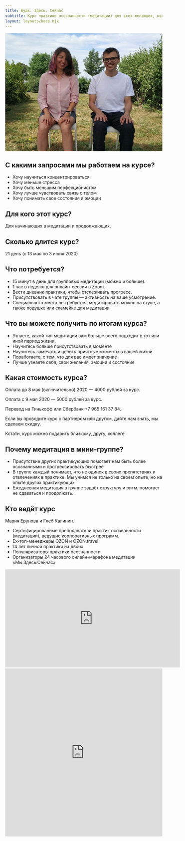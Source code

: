 ```yaml
---
title: Будь. Здесь. Сейчас
subtitle: Курс практики осознанности (медитации) для всех желающих, новичков и продолжающих практиков. Курс для обретения устойчивости и сил во время перемен.
layout: layouts/base.njk
---
```


<img src="images/cover.jpg">

## С какими запросами мы работаем на курсе?

* Хочу научиться концентрироваться 
* Хочу меньше стресса
* Хочу быть меньшим перфекционистом
* Хочу лучше чувствовать связь с телом
* Хочу понимать свое состояния и эмоции



## Для кого этот курс?

Для начинающих в медитации и продолжающих.

## Сколько длится курс?

21 день (с 13 мая по 3 июня 2020)

## Что потребуется?

* 15 минут в день для групповых медитаций (можно и больше).
* 1 час в неделю для онлайн-сессии в Zoom.
* Вести дневник практики, чтобы отслеживать прогресс.
* Присутствовать в чате группы — активность на ваше усмотрение.
* Специального места не требуется, медитировать можно на стуле, а также подушке или скамейке для медитации

## Что вы можете получить по итогам курса?

* Узнаете, какой тип медитации вам больше всего подходит в тот или иной период жизни.
* Научитесь больше присутствовать в моменте
* Научитесь замечать и ценить приятные моменты в вашей жизни
* Поработаете, с тем, что для вас имеет значение
* Лучше узнаете себя, свои желания, эмоции и состояние

## Какая стоимость курса?

Оплата до 8 мая (включительно) 2020 — 4000 рублей за курс.

Оплата с 9 мая 2020 — 5000 рублей за курс.

Перевод на Тинькофф или Сбербанк +7 965 161 37 84.

Если вы проводите курс с партнером или другом, дайте нам знать, мы сделаем скидку.

Кстати, курс можно подарить близкому, другу, коллеге 

## Почему медитация в мини-группе?

* Присутствие других практикующих помогает нам быть более осознанными и прогрессировать быстрее
* В группе каждый понимает, что не одинок в своих препятствиях и отвлечениях в практике. Мы учимся не только на своём опыте, но на опыте других практикующих
* Ежедневная медитация в группе задаёт структуру и ритм, помогает не сдаваться и продолжать. 

## Кто ведёт курс

Мария Ерунова и Глеб Калинин.

* Сертифицированные преподаватели практик осознанности (медитации), ведущие корпоративных программ.
* Ex-топ-менеджеры OZON и OZON.travel
* 14 лет личной практики на двоих
* Популяризаторы практики осознанности 
* Организаторы 24 часового онлайн-марафона медитации «Мы.Здесь.Сейчас»

<!-- <ul class="listing">
{%- for page in collections.post -%}
  <li>
    <a href="{{ page.url }}">{{ page.data.title }}</a> -
    <time datetime="{{ page.date }}">{{ page.date | dateDisplay("LLLL d, y") }}</time>
  </li>
{%- endfor -%}
</ul> -->

<!-- ## Links from an external data source

These links were sourced from [hawksworx.com](https://www.hawksworx.com/feed.json) at build time.

<ul class="listing">
{%- for item in hawksworx.entries.slice(0,5) -%}
  <li>
    <a href="{{ item.link }}">{{ item.title }}</a>
  </li>
{%- endfor -%}
</ul>
 -->

<iframe width="560" height="315" src="https://www.youtube.com/embed/Pzmqz4dP0jc" frameborder="0" allow="accelerometer; autoplay; encrypted-media; gyroscope; picture-in-picture" allowfullscreen></iframe>


<iframe
  id="JotFormIFrame-201283953051046"
  title="Heading"
  onload="window.parent.scrollTo(0,0)"
  allowtransparency="true"
  allowfullscreen="true"
  allow="geolocation; microphone; camera"
  src="https://form.jotform.com/201283953051046"
  frameborder="0"
  style="
  min-width: 100%;
  height:539px;
  border:none;"
  scrolling="no"
>
</iframe>
<script type="text/javascript">
  var ifr = document.getElementById("JotFormIFrame-201283953051046");
  if(window.location.href && window.location.href.indexOf("?") > -1) {
    var get = window.location.href.substr(window.location.href.indexOf("?") + 1);
    if(ifr && get.length > 0) {
      var src = ifr.src;
      src = src.indexOf("?") > -1 ? src + "&" + get : src  + "?" + get;
      ifr.src = src;
    }
  }
  window.handleIFrameMessage = function(e) {
    if (typeof e.data === 'object') { return; }
    var args = e.data.split(":");
    if (args.length > 2) { iframe = document.getElementById("JotFormIFrame-" + args[(args.length - 1)]); } else { iframe = document.getElementById("JotFormIFrame"); }
    if (!iframe) { return; }
    switch (args[0]) {
      case "scrollIntoView":
        iframe.scrollIntoView();
        break;
      case "setHeight":
        iframe.style.height = args[1] + "px";
        break;
      case "collapseErrorPage":
        if (iframe.clientHeight > window.innerHeight) {
          iframe.style.height = window.innerHeight + "px";
        }
        break;
      case "reloadPage":
        window.location.reload();
        break;
      case "loadScript":
        var src = args[1];
        if (args.length > 3) {
            src = args[1] + ':' + args[2];
        }
        var script = document.createElement('script');
        script.src = src;
        script.type = 'text/javascript';
        document.body.appendChild(script);
        break;
      case "exitFullscreen":
        if      (window.document.exitFullscreen)        window.document.exitFullscreen();
        else if (window.document.mozCancelFullScreen)   window.document.mozCancelFullScreen();
        else if (window.document.mozCancelFullscreen)   window.document.mozCancelFullScreen();
        else if (window.document.webkitExitFullscreen)  window.document.webkitExitFullscreen();
        else if (window.document.msExitFullscreen)      window.document.msExitFullscreen();
        break;
    }
    var isJotForm = (e.origin.indexOf("jotform") > -1) ? true : false;
    if(isJotForm && "contentWindow" in iframe && "postMessage" in iframe.contentWindow) {
      var urls = {"docurl":encodeURIComponent(document.URL),"referrer":encodeURIComponent(document.referrer)};
      iframe.contentWindow.postMessage(JSON.stringify({"type":"urls","value":urls}), "*");
    }
  };
  if (window.addEventListener) {
    window.addEventListener("message", handleIFrameMessage, false);
  } else if (window.attachEvent) {
    window.attachEvent("onmessage", handleIFrameMessage);
  }
  </script>